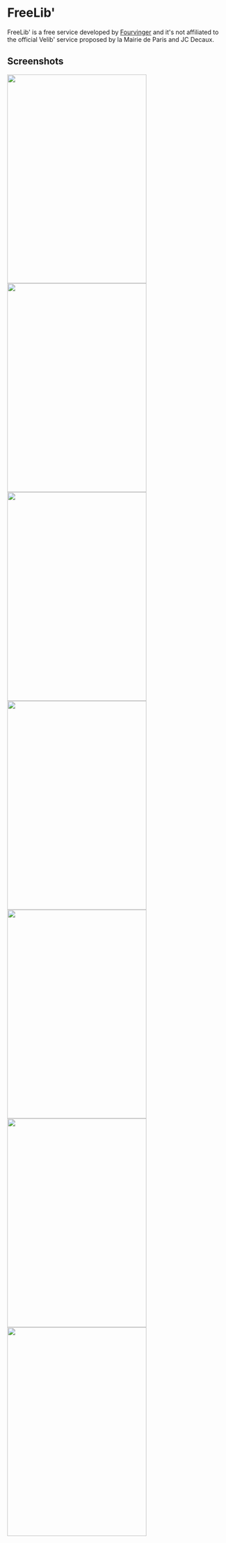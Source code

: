 # FreeLib'

FreeLib' is a free service developed by <a href="http://fourvinger.com/">Fourvinger</a> and it's not affiliated to the official Velib' service proposed by la Mairie de Paris and JC Decaux. 

## Screenshots

<a href="https://github.com/alikaragoz/FreeLib/raw/master/assets/screenshot-01.png"><img src="https://github.com/alikaragoz/FreeLib/raw/master/assets/screenshot-01.png" width="320px" height="480px"></a>
<a href="https://github.com/alikaragoz/FreeLib/raw/master/assets/screenshot-02.png"><img src="https://github.com/alikaragoz/FreeLib/raw/master/assets/screenshot-02.png" width="320px" height="480px"></a>
<a href="https://github.com/alikaragoz/FreeLib/raw/master/assets/screenshot-03.png"><img src="https://github.com/alikaragoz/FreeLib/raw/master/assets/screenshot-03.png" width="320px" height="480px"></a>
<a href="https://github.com/alikaragoz/FreeLib/raw/master/assets/screenshot-04.png"><img src="https://github.com/alikaragoz/FreeLib/raw/master/assets/screenshot-04.png" width="320px" height="480px"></a>
<a href="https://github.com/alikaragoz/FreeLib/raw/master/assets/screenshot-05.png"><img src="https://github.com/alikaragoz/FreeLib/raw/master/assets/screenshot-05.png" width="320px" height="480px"></a>
<a href="https://github.com/alikaragoz/FreeLib/raw/master/assets/screenshot-06.png"><img src="https://github.com/alikaragoz/FreeLib/raw/master/assets/screenshot-06.png" width="320px" height="480px"></a>
<a href="https://github.com/alikaragoz/FreeLib/raw/master/assets/screenshot-07.png"><img src="https://github.com/alikaragoz/FreeLib/raw/master/assets/screenshot-07.png" width="320px" height="480px"></a>